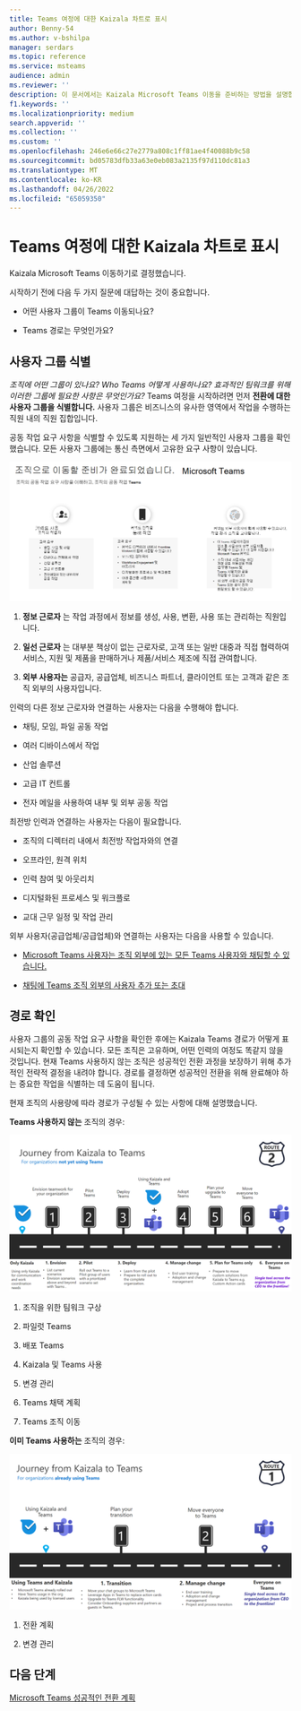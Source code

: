 ```yaml
---
title: Teams 여정에 대한 Kaizala 차트로 표시
author: Benny-54
ms.author: v-bshilpa
manager: serdars
ms.topic: reference
ms.service: msteams
audience: admin
ms.reviewer: ''
description: 이 문서에서는 Kaizala Microsoft Teams 이동을 준비하는 방법을 설명합니다.
f1.keywords: ''
ms.localizationpriority: medium
search.appverid: ''
ms.collection: ''
ms.custom: ''
ms.openlocfilehash: 246e6e66c27e2779a808c1ff81ae4f40088b9c58
ms.sourcegitcommit: bd05783dfb33a63e0eb083a2135f97d110dc81a3
ms.translationtype: MT
ms.contentlocale: ko-KR
ms.lasthandoff: 04/26/2022
ms.locfileid: "65059350"
---
```

# <a name="charting-your-kaizala-to-teams-journey"></a>Teams 여정에 대한 Kaizala 차트로 표시

Kaizala Microsoft Teams 이동하기로 결정했습니다.

시작하기 전에 다음 두 가지 질문에 대답하는 것이 중요합니다.

- 어떤 사용자 그룹이 Teams 이동되나요?  

- Teams 경로는 무엇인가요?

## <a name="identify-user-groups"></a>사용자 그룹 식별

*조직에 어떤 그룹이 있나요? Who Teams 어떻게 사용하나요? 효과적인 팀워크를 위해 이러한 그룹에 필요한 사항은 무엇인가요?* Teams 여정을 시작하려면 먼저 **전환에 대한 사용자 그룹을 식별합니다.**  사용자 그룹은 비즈니스의 유사한 영역에서 작업을 수행하는 직원 내의 직원 집합입니다. 

공동 작업 요구 사항을 식별할 수 있도록 지원하는 세 가지 일반적인 사용자 그룹을 확인했습니다. 모든 사용자 그룹에는 통신 측면에서 고유한 요구 사항이 있습니다. 

![전환을 위한 사용자 그룹 차트](media/kaizala-user-groups.png)

 1. **정보 근로자** 는 작업 과정에서 정보를 생성, 사용, 변환, 사용 또는 관리하는 직원입니다.

 2. **일선 근로자** 는 대부분 책상이 없는 근로자로, 고객 또는 일반 대중과 직접 협력하여 서비스, 지원 및 제품을 판매하거나 제품/서비스 제조에 직접 관여합니다.

 3. **외부 사용자는** 공급자, 공급업체, 비즈니스 파트너, 클라이언트 또는 고객과 같은 조직 외부의 사용자입니다.

인력의 다른 정보 근로자와 연결하는 사용자는 다음을 수행해야 합니다.

- 채팅, 모임, 파일 공동 작업

- 여러 디바이스에서 작업

- 산업 솔루션

- 고급 IT 컨트롤
  
- 전자 메일을 사용하여 내부 및 외부 공동 작업

최전방 인력과 연결하는 사용자는 다음이 필요합니다.

- 조직의 디렉터리 내에서 최전방 작업자와의 연결

- 오프라인, 원격 위치

- 인력 참여 및 아웃리치

- 디지털화된 프로세스 및 워크플로

- 교대 근무 일정 및 작업 관리

외부 사용자(공급업체/공급업체)와 연결하는 사용자는 다음을 사용할 수 있습니다.

- [Microsoft Teams 사용자는 조직 외부에 있는 모든 Teams 사용자와 채팅할 수 있습니다.](https://techcommunity.microsoft.com/t5/microsoft-teams-blog/microsoft-teams-users-can-now-chat-with-any-teams-user-outside/ba-p/3070832)

- [채팅에 Teams 조직 외부의 사용자 추가 또는 초대](https://support.microsoft.com/en-us/office/add-or-invite-people-outside-your-teams-org-to-a-chat-6897ab47-9f60-4db6-8b95-18599714fe57)

## <a name="determine-your-path"></a>경로 확인

사용자 그룹의 공동 작업 요구 사항을 확인한 후에는 Kaizala Teams 경로가 어떻게 표시되는지 확인할 수 있습니다. 모든 조직은 고유하며, 어떤 인력의 여정도 똑같지 않을 것입니다. 현재 Teams 사용하지 않는 조직은 성공적인 전환 과정을 보장하기 위해 추가적인 전략적 결정을 내려야 합니다. 경로를 결정하면 성공적인 전환을 위해 완료해야 하는 중요한 작업을 식별하는 데 도움이 됩니다.

현재 조직의 사용량에 따라 경로가 구성될 수 있는 사항에 대해 설명했습니다.  

**Teams 사용하지 않는** 조직의 경우:

![현재 Teams 사용하지 않는 조직의 경로](media/kaizala-not-using-teams.png)

 1. 조직을 위한 팀워크 구상

 2. 파일럿 Teams
  
 3. 배포 Teams
  
 4. Kaizala 및 Teams 사용
  
 5. 변경 관리

 6. Teams 채택 계획

 7. Teams 조직 이동

**이미 Teams 사용하는** 조직의 경우:

![현재 Teams 사용하는 조직의 경로](media/kaizala-using-teams.png)

 1. 전환 계획

 2. 변경 관리

## <a name="next-steps"></a>다음 단계

<a name="ControlSyncThroughput"> </a>

[Microsoft Teams 성공적인 전환 계획](/MicrosoftTeams/plan-your-move-kaizala)
